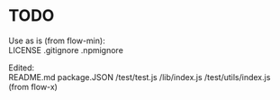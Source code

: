 TODO
====

Use as is (from flow-min):  
LICENSE
.gitignore
.npmignore

Edited:  
README.md
package.JSON
/test/test.js
/lib/index.js
/test/utils/index.js (from flow-x)





